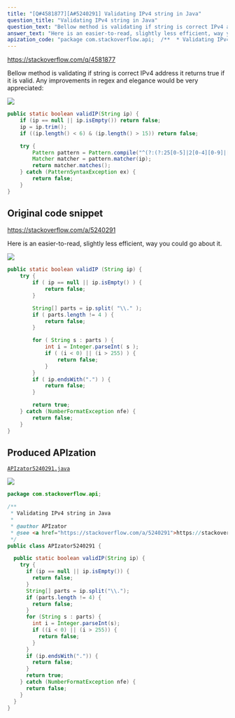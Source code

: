 ```yaml
---
title: "[Q#4581877][A#5240291] Validating IPv4 string in Java"
question_title: "Validating IPv4 string in Java"
question_text: "Bellow method is validating if string is correct IPv4 address it returns true if it is valid. Any improvements in regex and elegance would be very appreciated:"
answer_text: "Here is an easier-to-read, slightly less efficient, way you could go about it."
apization_code: "package com.stackoverflow.api;  /**  * Validating IPv4 string in Java  *  * @author APIzator  * @see <a href=\"https://stackoverflow.com/a/5240291\">https://stackoverflow.com/a/5240291</a>  */ public class APIzator5240291 {    public static boolean validIP(String ip) {     try {       if (ip == null || ip.isEmpty()) {         return false;       }       String[] parts = ip.split(\"\\\\.\");       if (parts.length != 4) {         return false;       }       for (String s : parts) {         int i = Integer.parseInt(s);         if ((i < 0) || (i > 255)) {           return false;         }       }       if (ip.endsWith(\".\")) {         return false;       }       return true;     } catch (NumberFormatException nfe) {       return false;     }   } }"
---
```


https://stackoverflow.com/q/4581877

Bellow method is validating if string is correct IPv4 address it returns true if it is valid. Any improvements in regex and elegance would be very appreciated:


<div class="code-logo"><img src="/stackoverflow.png" /></div>

```java
public static boolean validIP(String ip) {
    if (ip == null || ip.isEmpty()) return false;
    ip = ip.trim();
    if ((ip.length() < 6) & (ip.length() > 15)) return false;

    try {
        Pattern pattern = Pattern.compile("^(?:(?:25[0-5]|2[0-4][0-9]|[01]?[0-9][0-9]?)\\.){3}(?:25[0-5]|2[0-4][0-9]|[01]?[0-9][0-9]?)$");
        Matcher matcher = pattern.matcher(ip);
        return matcher.matches();
    } catch (PatternSyntaxException ex) {
        return false;
    }
}
```


## Original code snippet

https://stackoverflow.com/a/5240291

Here is an easier-to-read, slightly less efficient, way you could go about it.

<div class="code-logo"><img src="/stackoverflow.png" /></div>

```java
public static boolean validIP (String ip) {
    try {
        if ( ip == null || ip.isEmpty() ) {
            return false;
        }

        String[] parts = ip.split( "\\." );
        if ( parts.length != 4 ) {
            return false;
        }

        for ( String s : parts ) {
            int i = Integer.parseInt( s );
            if ( (i < 0) || (i > 255) ) {
                return false;
            }
        }
        if ( ip.endsWith(".") ) {
            return false;
        }

        return true;
    } catch (NumberFormatException nfe) {
        return false;
    }
}
```

## Produced APIzation

[`APIzator5240291.java`](https://github.com/blind-papers/apization-temp-data/raw/main/search/APIzator5240291.java)

<div class="code-logo"><img src="/apizator.png" /></div>

```java
package com.stackoverflow.api;

/**
 * Validating IPv4 string in Java
 *
 * @author APIzator
 * @see <a href="https://stackoverflow.com/a/5240291">https://stackoverflow.com/a/5240291</a>
 */
public class APIzator5240291 {

  public static boolean validIP(String ip) {
    try {
      if (ip == null || ip.isEmpty()) {
        return false;
      }
      String[] parts = ip.split("\\.");
      if (parts.length != 4) {
        return false;
      }
      for (String s : parts) {
        int i = Integer.parseInt(s);
        if ((i < 0) || (i > 255)) {
          return false;
        }
      }
      if (ip.endsWith(".")) {
        return false;
      }
      return true;
    } catch (NumberFormatException nfe) {
      return false;
    }
  }
}

```